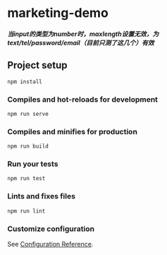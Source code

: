 # marketing-demo

##### 当input的类型为number时，maxlength设置无效，为text/tel/password/email（目前只测了这几个）有效




## Project setup
```
npm install
```

### Compiles and hot-reloads for development
```
npm run serve
```

### Compiles and minifies for production
```
npm run build
```

### Run your tests
```
npm run test
```

### Lints and fixes files
```
npm run lint
```

### Customize configuration
See [Configuration Reference](https://cli.vuejs.org/config/).
